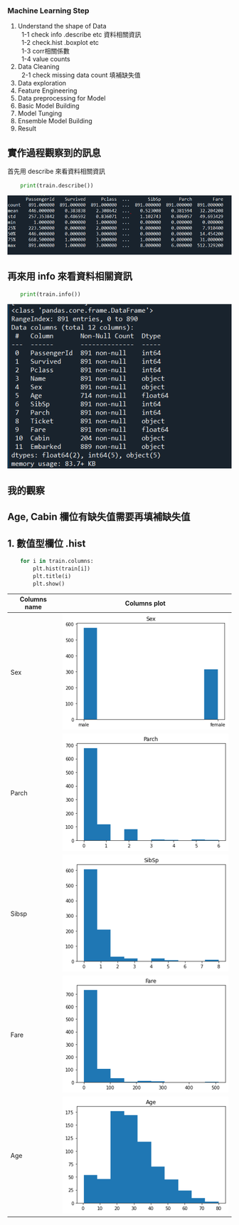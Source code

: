 ### Machine Learning Step

1. Understand the shape of Data <br/>
&nbsp; 1-1 check info .describe etc 資料相關資訊 <br/>
&nbsp; 1-2 check.hist .boxplot etc <br/>
&nbsp; 1-3 corr相關係數 <br/>
&nbsp; 1-4 value counts <br/>
1. Data Cleaning  <br/>
&nbsp; 2-1 check missing data count 填補缺失值 <br/>
1. Data exploration
1. Feature Engineering
1. Data preprocessing for Model
1. Basic Model Building
1. Model Tunging
1. Ensemble Model Building
1. Result
  
## 實作過程觀察到的訊息
首先用 describe 來看資料相關資訊
```python
    print(train.describe())
```
![image](https://github.com/winka/IMG/blob/main/tantic%20describe.PNG?raw=true)

## 再來用 info 來看資料相關資訊
```python
    print(train.info())
```
![image](https://github.com/winka/IMG/blob/main/tantic%20info.PNG?raw=true)

## 我的觀察

## Age, Cabin 欄位有缺失值需要再填補缺失值  

## 1. 數值型欄位 .hist   
```python
    for i in train.columns:
        plt.hist(train[i])
        plt.title(i)
        plt.show()
```

| Columns name  | Columns plot  |
| ------------- |:-------------:|
| Sex           | ![image](https://github.com/winka/IMG/blob/main/tantic%20plot%20sex.png?raw=true)          |
Parch      | ![image](https://github.com/winka/IMG/blob/main/tantic%20plot%20parch.png?raw=true)             |
| Sibsp           | ![image](https://github.com/winka/IMG/blob/main/tantic%20plot%20sibsp.png?raw=true)          |
|  Fare     | ![image](https://github.com/winka/IMG/blob/main/tantic%20plot%20fare.png?raw=true)            |
| Age      |![image](https://github.com/winka/IMG/blob/main/tantic%20plot%20age.png?raw=true)         
